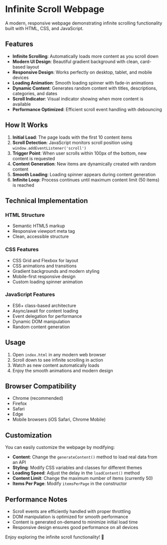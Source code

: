 # Infinite Scroll Webpage

A modern, responsive webpage demonstrating infinite scrolling functionality built with HTML, CSS, and JavaScript.

## Features

- **Infinite Scrolling**: Automatically loads more content as you scroll down
- **Modern UI Design**: Beautiful gradient background with clean, card-based layout
- **Responsive Design**: Works perfectly on desktop, tablet, and mobile devices
- **Loading Animation**: Smooth loading spinner with fade-in animations
- **Dynamic Content**: Generates random content with titles, descriptions, categories, and dates
- **Scroll Indicator**: Visual indicator showing when more content is available
- **Performance Optimized**: Efficient scroll event handling with debouncing

## How It Works

1. **Initial Load**: The page loads with the first 10 content items
2. **Scroll Detection**: JavaScript monitors scroll position using `window.addEventListener('scroll')`
3. **Trigger Point**: When user scrolls within 100px of the bottom, new content is requested
4. **Content Generation**: New items are dynamically created with random content
5. **Smooth Loading**: Loading spinner appears during content generation
6. **Infinite Loop**: Process continues until maximum content limit (50 items) is reached

## Technical Implementation

### HTML Structure
- Semantic HTML5 markup
- Responsive viewport meta tag
- Clean, accessible structure

### CSS Features
- CSS Grid and Flexbox for layout
- CSS animations and transitions
- Gradient backgrounds and modern styling
- Mobile-first responsive design
- Custom loading spinner animation

### JavaScript Features
- ES6+ class-based architecture
- Async/await for content loading
- Event delegation for performance
- Dynamic DOM manipulation
- Random content generation

## Usage

1. Open `index.html` in any modern web browser
2. Scroll down to see infinite scrolling in action
3. Watch as new content automatically loads
4. Enjoy the smooth animations and modern design

## Browser Compatibility

- Chrome (recommended)
- Firefox
- Safari
- Edge
- Mobile browsers (iOS Safari, Chrome Mobile)

## Customization

You can easily customize the webpage by modifying:

- **Content**: Change the `generateContent()` method to load real data from an API
- **Styling**: Modify CSS variables and classes for different themes
- **Loading Speed**: Adjust the delay in the `loadContent()` method
- **Content Limit**: Change the maximum number of items (currently 50)
- **Items Per Page**: Modify `itemsPerPage` in the constructor

## Performance Notes

- Scroll events are efficiently handled with proper throttling
- DOM manipulation is optimized for smooth performance
- Content is generated on-demand to minimize initial load time
- Responsive design ensures good performance on all devices

Enjoy exploring the infinite scroll functionality! 🚀 